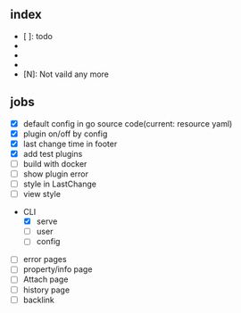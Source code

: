 ## index
* [ ]: todo
* [-]: progress
* [x]: done
* [!]: blocked
* [N]: Not vaild any more

## jobs
* [x] default config in go source code(current: resource yaml)
* [x] plugin on/off by config
* [x] last change time in footer
* [x] add test plugins
* [ ] build with docker
* [ ] show plugin error
* [ ] style in LastChange
* [ ] view style
* CLI
    * [x] serve
    * [ ] user
    * [ ] config
* [ ] error pages
* [ ] property/info page
* [ ] Attach page
* [ ] history page
* [ ] backlink
